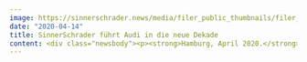 ```yaml
---
image: https://sinnerschrader.news/media/filer_public_thumbnails/filer_public/24/53/2453fed0-696a-4488-9b85-064f3247e64d/480px_websiteaudi.png__480x288_q85_crop_subsampling-2_upscale.png
date: "2020-04-14"
title: SinnerSchrader führt Audi in die neue Dekade
content: <div class="newsbody"><p><strong>Hamburg, April 2020.</strong> SinnerSchrader hat nach vier Jahren als digitale Leadagentur den prestigeträchtigen Audi-Etat in einem mehrstufigen Pitch verteidigt. Damit bleibt SinnerSchrader der zentrale internationale Partner für die Transformation der Premiummarke.<br/> <br/>2016 trat SinnerSchrader an, um das Audi-Versprechen „Vorsprung“ digital zu verlängern. Seitdem ist auf Seiten des Ingolstädter Automobilherstellers ein lebendiges digitales Ökosystem entstanden, das mit zahlreichen innovativen Services das Leben der Nutzer bereichert und vereinfacht. <br/>Sven Schuwirth, Leiter Brand Audi, Digital Business und Customer Experience, fasst die aktuelle Entscheidung so zusammen&#58; <br/><em>“Audi treibt die Dinge voran. Das ist der Kern der Marke und das soll für Audi Kunden auch weiter massiv spürbar werden – heute natürlich vor allem digital. Darum haben wir uns für SinnerSchrader entschieden, die Agentur, die das mit uns zusammen konzeptionell und global auf die Beine stellen kann.”</em><br/> <br/>SinnerSchrader ist in der Lage, von der Portfolioberatung über die Entwicklung, dem Design bis hin zur Implementierung digitaler Produkte die gesamte Lieferkette aus einer Hand anzubieten – für Michael Riedl, Director Digital Business Web Portals bei Audi, ein fundamentaler Vorteil&#58; <br/><em>“Die enge Zusammenarbeit mit SinnerSchrader hat uns in Sachen User Experience auf einen sehr erfolgreichen Weg geführt. Den fortzusetzen ist nur möglich, wenn wir gemeinsam ein Bereichsdenken überwinden und konsequent weiter den Nutzer ins Zentrum unserer Arbeit stellen. Das Team bei SinnerSchrader ist da sehr hartnäckig und das bringt uns alle weiter.”</em><br/> <br/>Audi wird bei SinnerSchrader aus einem eigenen Studio um Arndt Allmeling, Philipp Kafkoulas und Stefan Kroke betreut, welche breite fachliche Kompetenz mit Leidenschaft für Mobilität verbindet. <br/><em>“Wir arbeiten für Audi in einem kundenspezifischen Studio mit einem dedizierten Team von Spezialisten. Tiefes Kundenwissen vereint mit agiler Arbeitsweise in unserem Studiomodell ermöglichen kurze Entwicklungszyklen mit hohem Output. Es ist auch ein Modell, das uns immer stärker von einem reinen Dienstleisterverhältnis weg und hin zu einer tiefgreifenden Partnerschaft auf allen Ebenen führt“</em>, sagt Philipp Kafkoulas, Studio Lead und Managing Director. <br/> <br/>Axel Averdung, in der Geschäftsführung für Audi verantwortlich, ergänzt&#58; <br/><em>“Audi ist ein Nordstern markenorientierter Technologieführerschaft, diesem Anspruch müssen wir tagtäglich gerecht werden. Die digitale Agenda kennt keinen Pitchzyklus, wir sind begeistert, das zentrale Mobilitätsthema Experience gemeinsam mit Audi weiter voranzutreiben. Danke für diese Bestätigung.“</em></p><p><strong>ÜBER SINNERSCHRADER</strong><br/>SinnerSchrader gehört zu den führenden Digitalagenturen Europas mit dem Fokus auf Design und Entwicklung von digitalen Produkten und Services. Rund 600 Mitarbeiter arbeiten an der digitalen Transformation für Unternehmen wie Allianz, Audi, comdirect bank, Telefónica, Unitymedia und VW. SinnerSchrader wurde 1996 gegründet und hat Büros in Hamburg, Berlin, Frankfurt am Main, München und Prag. Seit April 2017 ist SinnerSchrader Teil von Accenture Interactive.<br/><a href="https://sinnerschrader.com/" target="_blank">https://sinnerschrader.com</a></p></div>
---
```

